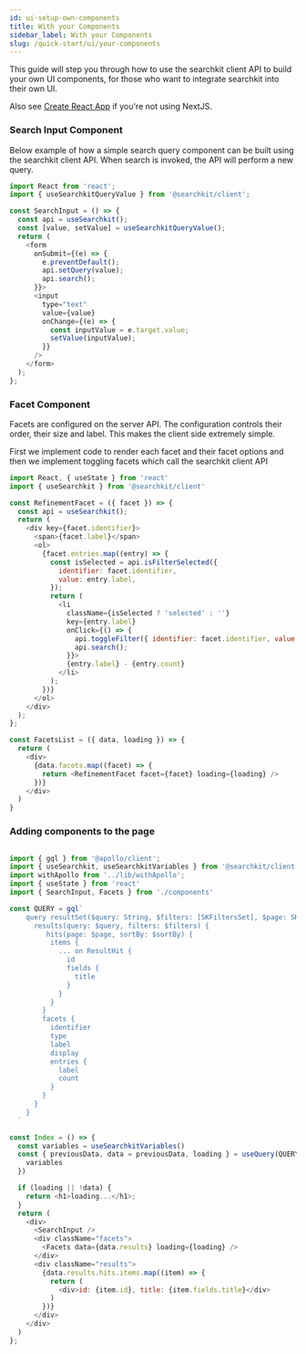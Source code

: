 ```yaml
---
id: ui-setup-own-components
title: With your Components
sidebar_label: With your Components
slug: /quick-start/ui/your-components
---
```


This guide will step you through how to use the searchkit client API to build your own UI components, for those who want to integrate searchkit into their own UI.

Also see [Create React App](https://searchkit.co/docs/examples/create-react-app) if you're not using NextJS.

### Search Input Component

Below example of how a simple search query component can be built using the searchkit client API. When search is invoked, the API will perform a new query.  

```javascript
import React from 'react';
import { useSearchkitQueryValue } from '@searchkit/client';

const SearchInput = () => {
  const api = useSearchkit();
  const [value, setValue] = useSearchkitQueryValue();
  return (
    <form
      onSubmit={(e) => {
        e.preventDefault();
        api.setQuery(value);
        api.search();
      }}>
      <input
        type="text"
        value={value}
        onChange={(e) => {
          const inputValue = e.target.value;
          setValue(inputValue);
        }}
      />
    </form>
  );
};
```

### Facet Component

Facets are configured on the server API. The configuration controls their order, their size and label. This makes the client side extremely simple. 

First we implement code to render each facet and their facet options and then we implement toggling facets which call the searchkit client API  

```javascript
import React, { useState } from 'react'
import { useSearchkit } from '@searchkit/client'

const RefinementFacet = ({ facet }) => {
  const api = useSearchkit();
  return (
    <div key={facet.identifier}>
      <span>{facet.label}</span>
      <ol>
        {facet.entries.map((entry) => {
          const isSelected = api.isFilterSelected({
            identifier: facet.identifier,
            value: entry.label,
          });
          return (
            <li
              className={isSelected ? 'selected' : ''}
              key={entry.label}
              onClick={() => {
                api.toggleFilter({ identifier: facet.identifier, value: entry.label });
                api.search();
              }}>
              {entry.label} - {entry.count}
            </li>
          );
        })}
      </ol>
    </div>
  );
};

const FacetsList = ({ data, loading }) => {
  return (
    <div>
      {data.facets.map((facet) => {
        return <RefinementFacet facet={facet} loading={loading} />
      })}
    </div>
  )
}
```

### Adding components to the page

```javascript

import { gql } from '@apollo/client';
import { useSearchkit, useSearchkitVariables } from '@searchkit/client'
import withApollo from '../lib/withApollo';
import { useState } from 'react'
import { SearchInput, Facets } from './components'

const QUERY = gql`
    query resultSet($query: String, $filters: [SKFiltersSet], $page: SKPageInput, $sortBy: String) {
      results(query: $query, filters: $filters) {
         hits(page: $page, sortBy: $sortBy) {
          items {
            ... on ResultHit {
              id
              fields {
                title
              }
            }
          }
        }
        facets {
          identifier
          type
          label
          display
          entries {
            label
            count
          }
        }
      }
    }
  `

const Index = () => {
  const variables = useSearchkitVariables()
  const { previousData, data = previousData, loading } = useQuery(QUERY, {
    variables
  })

  if (loading || !data) {
    return <h1>loading...</h1>;
  }
  return (
    <div>
      <SearchInput />
      <div className="facets">
        <Facets data={data.results} loading={loading} />
      </div>
      <div className="results">
        {data.results.hits.items.map((item) => {
          return (
            <div>id: {item.id}, title: {item.fields.title}</div>
          )
        })}
      </div>
    </div>
  )
};
 
```
